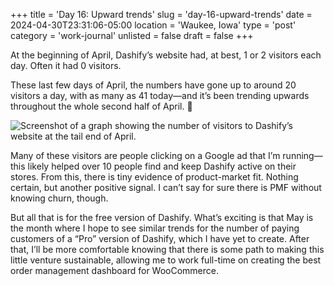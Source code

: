 +++
title = 'Day 16: Upward trends'
slug = 'day-16-upward-trends'
date = 2024-04-30T23:31:06-05:00
location = 'Waukee, Iowa'
type = 'post'
category = 'work-journal'
unlisted = false
draft = false
+++

At the beginning of April, Dashify’s website had, at best, 1 or 2 visitors each day. Often it had 0 visitors.

These last few days of April, the numbers have gone up to around 20 visitors a day, with as many as 41 today—and it’s been trending upwards throughout the whole second half of April. 🥳

![Screenshot of a graph showing the number of visitors to Dashify’s website at the tail end of April.](/day-16-upward-trends/analytics.png)

Many of these visitors are people clicking on a Google ad that I’m running—this likely helped over 10 people find and keep Dashify active on their stores. From this, there is tiny evidence of product-market fit. Nothing certain, but another positive signal. I can’t say for sure there is PMF without knowing churn, though.

But all that is for the free version of Dashify. What’s exciting is that May is the month where I hope to see similar trends for the number of paying customers of a “Pro” version of Dashify, which I have yet to create. After that, I’ll be more comfortable knowing that there is some path to making this little venture sustainable, allowing me to work full-time on creating the best order management dashboard for WooCommerce.

